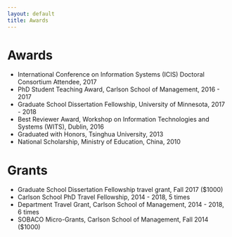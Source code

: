 ```yaml
---
layout: default
title: Awards
---
```


# Awards
  * International Conference on Information Systems (ICIS) Doctoral Consortium Attendee, 2017
  * PhD Student Teaching Award, Carlson School of Management, 2016 - 2017
  * Graduate School Dissertation Fellowship, University of Minnesota, 2017 - 2018
  * Best Reviewer Award, Workshop on Information Technologies and Systems (WITS), Dublin, 2016
  * Graduated with Honors, Tsinghua University, 2013
  * National Scholarship, Ministry of Education, China, 2010

# Grants
  * Graduate School Dissertation Fellowship travel grant, Fall 2017 ($1000)
  * Carlson School PhD Travel Fellowship, 2014 - 2018, 5 times
  * Department Travel Grant, Carlson School of Management, 2014 - 2018, 6 times
  * SOBACO Micro-Grants, Carlson School of Management, Fall 2014 ($1000)